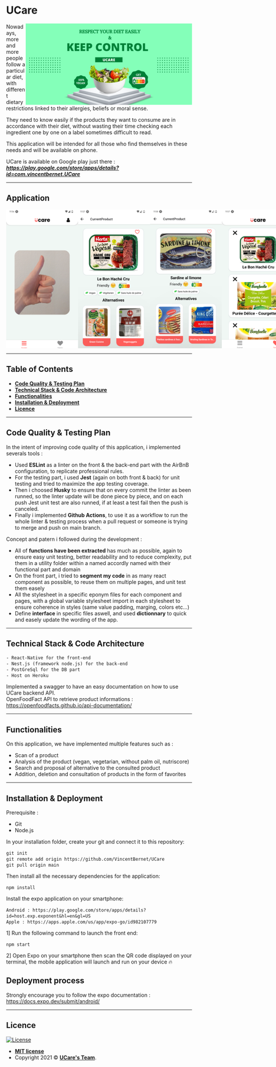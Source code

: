 # UCare
[<img align="right" height="220" width="auto" src="screenshot/UCare_teasing.png">][redirection_Playstore]

Nowadays, more and more people follow a particular diet, with different dietary restrictions linked to their allergies, beliefs or moral sense.

They need to know easily if the products they want to consume are in accordance with their diet, without wasting their time checking each ingredient one by one on a label sometimes difficult to read.

This application will be intended for all those who find themselves in these needs and will be available on phone.

UCare is available on Google play just there : ***https://play.google.com/store/apps/details?id=com.vincentbernet.UCare***

---

## Application

<p style="display: flex;">
    <img width="195" height="auto" src="screenshot/screenAccueil_1.png"\>
    <img width="195" height="auto"  src="screenshot/screenCurrentProduct_1.png"\>
    <img width="195" height="auto"  src="screenshot/screenCurrentProduct_2.png"\>
    <img width="195" height="auto"  src="screenshot/screenFavoris_1.png"\>
</p>

---

## Table of Contents
-  **[Code Quality & Testing Plan](#GoodPractice)**
-  **[Technical Stack & Code Architecture](#Stack)**
-  **[Functionalities](#Functionalities)**
-  **[Installation & Deployment](#Installation)**
-  **[Licence](#Licence)**

---
<a name='GoodPractice'></a>

## Code Quality & Testing Plan

In the intent of improving code quality of this application, i implemented severals tools :
- Used **ESLint** as a linter on the front & the back-end part with the AirBnB configuration, to replicate professional rules.
- For the testing part, i used **Jest** (again on both front & back) for unit testing and tried to maximize the app testing coverage.
- Then i choosed **Husky** to ensure that on every commit the linter as been runned, so the linter update will be done piece by piece, and on each push Jest unit test are also runned, if at least a test fail then the push is canceled.
- Finally i implemented **Github Actions**, to use it as a workflow to run the whole linter & testing process when a pull request or someone is trying to merge and push on main branch.

Concept and patern i followed during the development :
- All of **functions have been extracted** has much as possible, again to ensure easy unit testing, better readability and to reduce complexity, put them in a utility folder within a named accordly named with their functional part and domain
- On the front part, i tried to **segment my code** in as many react component as possible, to reuse them on multiple pages, and unit test them easely
- All the stylesheet in a specific eponym files for each component and pages, with a global variable stylesheet import in each stylesheet to ensure coherence in styles (same value padding, marging, colors etc...)
- Define **interface** in specific files aswell, and used **dictionnary** to quick and easely update the wording of the app.

---
<a name='Stack'></a>

## Technical Stack & Code Architecture

```
- React-Native for the front-end
- Nest.js (framework node.js) for the back-end
- PostGreSql for the DB part
- Host on Heroku
```

Implemented a swagger to have an easy documentation on how to use UCare backend API. <br>
OpenFoodFact API to retrieve product informations : https://openfoodfacts.github.io/api-documentation/

---

<a name='Functionalities'></a>

## Functionalities

On this application, we have implemented multiple features such as :

- Scan of a product
- Analysis of the product (vegan, vegetarian, without palm oil, nutriscore)
- Search and proposal of alternative to the consulted product
- Addition, deletion and consultation of products in the form of favorites

---
<a name='Installation'></a>

## Installation & Deployment

Prerequisite :
-  Git
-  Node.js

In your installation folder, create your git and connect it to this repository:
```
git init
git remote add origin https://github.com/VincentBernet/UCare
git pull origin main
```

Then install all the necessary dependencies for the application:
```
npm install
```

Install the expo application on your smartphone:
```
Android : https://play.google.com/store/apps/details?id=host.exp.exponent&hl=en&gl=US
Apple : https://apps.apple.com/us/app/expo-go/id982107779
```

1] Run the following command to launch the front end:
```
npm start
```
2] Open Expo on your smartphone then scan the QR code displayed on your terminal, the mobile application will launch and run on your device 🔥

## Deployment process

Strongly encourage you to follow the expo documentation : https://docs.expo.dev/submit/android/ 

---

<a name='Licence'></a>

## Licence

[![License](http://img.shields.io/:license-mit-blue.svg?style=flat-square)](http://badges.mit-license.org)

-  **[MIT license](http://opensource.org/licenses/mit-license.php)**
-  Copyright 2021 © **[UCare's Team](#Equipe)**.


[redirection_Playstore]: https://play.google.com/store/apps/details?id=com.vincentbernet.UCare
